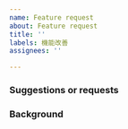 ```yaml
---
name: Feature request
about: Feature request
title: ''
labels: 機能改善
assignees: ''

---
```


### Suggestions or requests

### Background
